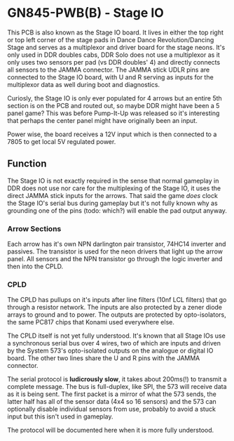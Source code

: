 # GN845-PWB(B) - Stage IO
This PCB is also known as the Stage IO board. It lives in either the top right or top left corner of the stage pads in Dance Dance Revolution/Dancing Stage and serves as a multiplexor and driver board for the stage neons. It's only used in DDR doubles cabs, DDR Solo does not use a multiplexor as it only uses two sensors per pad (vs DDR doubles' 4) and directly connects all sensors to the JAMMA connector. The JAMMA stick UDLR pins are connected to the Stage IO board, with U and R serving as inputs for the multiplexor data as well during boot and diagnostics.

Curiosly, the Stage IO is only ever populated for 4 arrows but an entire 5th section is on the PCB and routed out, so maybe DDR might have been a 5 panel game? This was before Pump-It-Up was released so it's interesting that perhaps the center panel might have originally been an input.

Power wise, the board receives a 12V input which is then connected to a 7805 to get local 5V regulated power.

## Function
The Stage IO is not exactly required in the sense that normal gameplay in DDR does not use nor care for the multiplexing of the Stage IO, it uses the direct JAMMA stick inputs for the arrows. That said the game *does* clock the Stage IO's serial bus during gameplay but it's not fully known why as grounding one of the pins (todo: which?) will enable the pad output anyway.

### Arrow Sections
Each arrow has it's own NPN darlington pair transistor, 74HC14 inverter and passives. The transistor is used for the neon drivers that light up the arrow panel. All sensors and the NPN transistor go through the logic inverter and then into the CPLD.

### CPLD
The CPLD has pullups on it's inputs after line filters (10nf LCL filters) that go through a resistor network. The inputs are also protected by a zener diode arrays to ground and to power. The outputs are protected by opto-isolators, the same PC817 chips that Konami used everywhere else.

The CPLD itself is not yet fully understood. It's known that all Stage IOs use a synchronous serial bus over 4 wires, two of which are inputs and driven by the System 573's opto-isolated outputs on the analogue or digital IO board. The other two lines share the U and R pins with the JAMMA connector. 

The serial protocol is **ludicrously slow**, it takes about 200ms(!) to transmit a complete message. The bus is full-duplex, like SPI, the 573 will receive data as it is being sent. The first packet is a mirror of what the 573 sends, the latter half has all of the sensor data (4x4 so 16 sensors) and the 573 can optionally disable individual sensors from use, probably to avoid a stuck input but this isn't used in gameplay.

The protocol will be documented here when it is more fully understood.